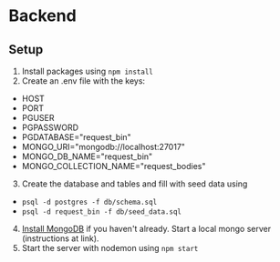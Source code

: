 # Backend

## Setup

1. Install packages using `npm install`
2. Create an .env file with the keys:

- HOST
- PORT
- PGUSER
- PGPASSWORD
- PGDATABASE="request_bin"
- MONGO_URI="mongodb://localhost:27017"
- MONGO_DB_NAME="request_bin"
- MONGO_COLLECTION_NAME="request_bodies"

3. Create the database and tables and fill with seed data using

- `psql -d postgres -f db/schema.sql`
- `psql -d request_bin -f db/seed_data.sql`

4. [Install MongoDB](https://www.mongodb.com/docs/manual/tutorial/install-mongodb-on-os-x/) if you haven't already. Start a local mongo server (instructions at link).
5. Start the server with nodemon using `npm start`
